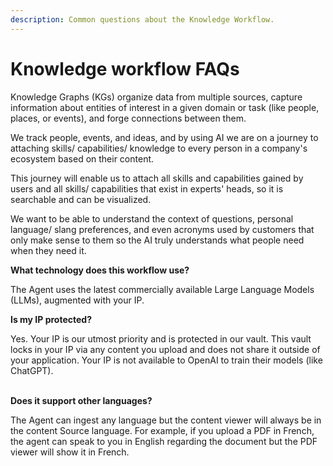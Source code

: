 ```yaml
---
description: Common questions about the Knowledge Workflow.
---
```


# Knowledge workflow FAQs

Knowledge Graphs (KGs) organize data from multiple sources, capture information about entities of interest in a given domain or task (like people, places, or events), and forge connections between them.

We track people, events, and ideas, and by using AI we are on a journey to attaching skills/ capabilities/ knowledge to every person in a company's ecosystem based on their content.

This journey will enable us to attach all skills and capabilities gained by users and all skills/ capabilities that exist in experts' heads, so it is searchable and can be visualized.

We want to be able to understand the context of questions, personal language/ slang preferences, and even acronyms used by customers that only make sense to them so the AI truly understands what people need when they need it.



**What technology does this workflow use?**&#x20;

The Agent uses the latest commercially available Large Language Models (LLMs), augmented with your IP.



**Is my IP protected?**&#x20;

Yes. Your IP is our utmost priority and is protected in our vault. This vault locks in your IP via any content you upload and does not share it outside of your application. Your IP is not available to OpenAI to train their models (like ChatGPT).&#x20;

\
**Does it support other languages?**

The Agent can ingest any language but the content viewer will always be in the content Source language. For example, if you upload a PDF in French, the agent can speak to you in English regarding the document but the PDF viewer will show it in French.

